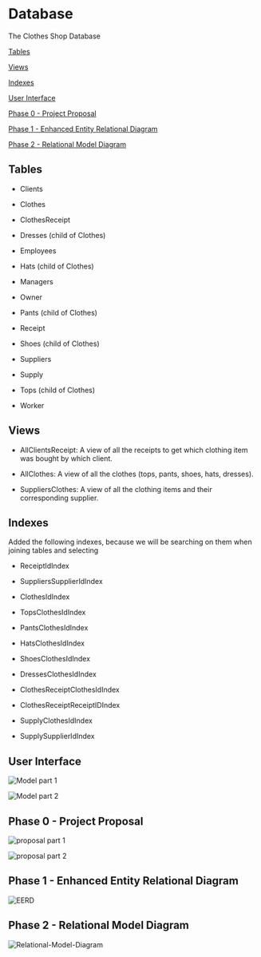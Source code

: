 # Database

The Clothes Shop Database

[Tables](#tables)

[Views](#views)

[Indexes](#indexes)

[User Interface](#user-interface)

[Phase 0 - Project Proposal](#phase-0---project-proposal)

[Phase 1 - Enhanced Entity Relational Diagram](#phase-1---enhanced-entity-relational-diagram)

[Phase 2 - Relational Model Diagram](#phase-2---relational-model-diagram)

## Tables

- Clients

- Clothes

- ClothesReceipt

- Dresses   (child of Clothes)

- Employees

- Hats      (child of Clothes)

- Managers

- Owner

- Pants     (child of Clothes)

- Receipt

- Shoes     (child of Clothes)

- Suppliers

- Supply

- Tops      (child of Clothes)

- Worker

## Views

- AllClientsReceipt:
A view of all the receipts to get which clothing item was bought by which client.

- AllClothes:
A view of all the clothes (tops, pants, shoes, hats, dresses).

- SuppliersClothes:
A view of all the clothing items and their corresponding supplier.

## Indexes

Added the following indexes, because we will be searching on them when joining tables and selecting

- ReceiptIdIndex

- SuppliersSupplierIdIndex

- ClothesIdIndex

- TopsClothesIdIndex

- PantsClothesIdIndex

- HatsClothesIdIndex

- ShoesClothesIdIndex

- DressesClothesIdIndex

- ClothesReceiptClothesIdIndex

- ClothesReceiptReceiptIDIndex

- SupplyClothesIdIndex

- SupplySupplierIdIndex


## User Interface

![Model part 1](/images/model1.png)

![Model part 2](/images/model2.png)

## Phase 0 - Project Proposal

![proposal part 1](/images/proposal1.png)

![proposal part 2](/images/proposal2.png)

## Phase 1 - Enhanced Entity Relational Diagram

![EERD](/images/EERD.png)

## Phase 2 - Relational Model Diagram

![Relational-Model-Diagram](/images/relational-model.png)

